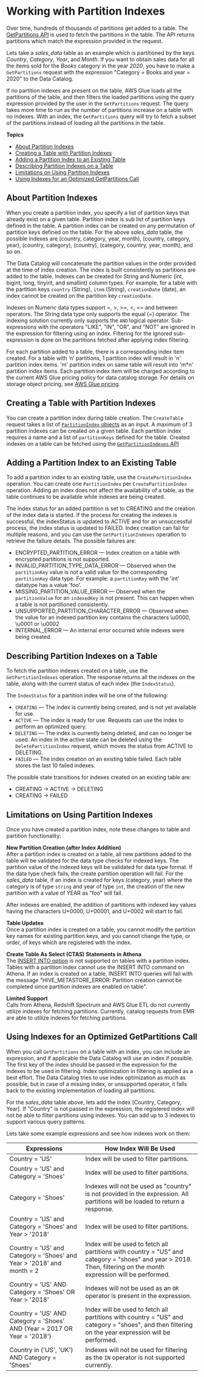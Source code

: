 # Working with Partition Indexes<a name="partition-indexes"></a>

Over time, hundreds of thousands of partitions get added to a table\. The [GetPartitions API](https://docs.aws.amazon.com/glue/latest/webapi/API_GetPartitions.html) is used to fetch the partitions in the table\. The API returns partitions which match the expression provided in the request\.

Lets take a *sales\_data* table as an example which is partitioned by the keys *Country*, *Category*, *Year*, and *Month*\. If you want to obtain sales data for all the items sold for the *Books* category in the year *2020*, you have to make a `GetPartitions` request with the expression "Category = Books and year = 2020" to the Data Catalog\.

If no partition indexes are present on the table, AWS Glue loads all the partitions of the table, and then filters the loaded partitions using the query expression provided by the user in the `GetPartitions` request\. The query takes more time to run as the number of partitions increase on a table with no indexes\. With an index, the `GetPartitions` query will try to fetch a subset of the partitions instead of loading all the partitions in the table\.

**Topics**
+ [About Partition Indexes](#partition-index-1)
+ [Creating a Table with Partition Indexes](#partition-index-creating-table)
+ [Adding a Partition Index to an Existing Table](#partition-index-existing-table)
+ [Describing Partition Indexes on a Table](#partition-index-describing)
+ [Limitations on Using Partition Indexes](#partition-index-limitations)
+ [Using Indexes for an Optimized GetPartitions Call](#partition-index-getpartitions)

## About Partition Indexes<a name="partition-index-1"></a>

When you create a partition index, you specify a list of partition keys that already exist on a given table\. Partition index is sub list of partition keys defined in the table\. A partition index can be created on any permutation of partition keys defined on the table\. For the above *sales\_data* table, the possible indexes are \(country, category, year, month\), \(country, category, year\), \(country, category\), \(country\), \(category, country, year, month\), and so on\.

The Data Catalog will concatenate the partition values in the order provided at the time of index creation\. The index is built consistently as partitions are added to the table\. Indexes can be created for String and Numeric \(int, bigint, long, tinyint, and smallint\) column types\. For example, for a table with the partition keys `country` \(String\), `item` \(String\), `creationDate` \(date\), an index cannot be created on the partition key `creationDate`\.

Indexes on Numeric data types support =, >, >=, <, <= and between operators\. The String data type only supports the equal \(=\) operator\. The indexing solution currently only supports the `AND` logical operator\. Sub\-expressions with the operators "LIKE", "IN", "OR", and "NOT" are ignored in the expression for filtering using an index\. Filtering for the ignored sub\-expression is done on the partitions fetched after applying index filtering\.

For each partition added to a table, there is a corresponding index item created\. For a table with ‘n’ partitions, 1 partition index will result in 'n' partition index items\. 'm' partition index on same table will result into 'm\*n' partition index items\. Each partition index item will be charged according to the current AWS Glue pricing policy for data catalog storage\. For details on storage object pricing, see [AWS Glue pricing](https://aws.amazon.com/glue/pricing/)\.

## Creating a Table with Partition Indexes<a name="partition-index-creating-table"></a>

You can create a partition index during table creation\. The `CreateTable` request takes a list of [`PartitionIndex` objects](https://docs.aws.amazon.com/glue/latest/dg/aws-glue-api-catalog-tables.html#aws-glue-api-catalog-tables-PartitionIndex) as an input\. A maximum of 3 partition indexes can be created on a given table\. Each partition index requires a name and a list of `partitionKeys` defined for the table\. Created indexes on a table can be fetched using the [`GetPartitionIndexes` API](https://docs.aws.amazon.com/glue/latest/dg/aws-glue-api-catalog-tables.html#aws-glue-api-catalog-tables-GetPartitionIndexes)

## Adding a Partition Index to an Existing Table<a name="partition-index-existing-table"></a>

To add a partition index to an existing table, use the `CreatePartitionIndex` operation\. You can create one `PartitionIndex` per `CreatePartitionIndex` operation\. Adding an index does not affect the availability of a table, as the table continues to be available while indexes are being created\.

The index status for an added partition is set to CREATING and the creation of the index data is started\. If the process for creating the indexes is successful, the indexStatus is updated to ACTIVE and for an unsuccessful process, the index status is updated to FAILED\. Index creation can fail for multiple reasons, and you can use the `GetPartitionIndexes` operation to retrieve the failure details\. The possible failures are:
+ ENCRYPTED\_PARTITION\_ERROR — Index creation on a table with encrypted partitions is not supported\.
+ INVALID\_PARTITION\_TYPE\_DATA\_ERROR — Observed when the `partitionKey` value is not a valid value for the corresponding `partitionKey` data type\. For example: a `partitionKey` with the 'int' datatype has a value 'foo'\.
+ MISSING\_PARTITION\_VALUE\_ERROR — Observed when the `partitionValue` for an `indexedKey` is not present\. This can happen when a table is not partitioned consistently\.
+ UNSUPPORTED\_PARTITION\_CHARACTER\_ERROR — Observed when the value for an indexed partition key contains the characters \\u0000, \\u0001 or \\u0002
+ INTERNAL\_ERROR — An internal error occurred while indexes were being created\. 

## Describing Partition Indexes on a Table<a name="partition-index-describing"></a>

To fetch the partition indexes created on a table, use the `GetPartitionIndexes` operation\. The response returns all the indexes on the table, along with the current status of each index \(the `IndexStatus`\)\.

The `IndexStatus` for a partition index will be one of the following:
+ `CREATING` — The index is currently being created, and is not yet available for use\.
+ `ACTIVE` — The index is ready for use\. Requests can use the index to perform an optimized query\.
+ `DELETING` — The index is currently being deleted, and can no longer be used\. An index in the active state can be deleted using the `DeletePartitionIndex` request, which moves the status from ACTIVE to DELETING\.
+ `FAILED` — The index creation on an existing table failed\. Each table stores the last 10 failed indexes\.

The possible state transitions for indexes created on an existing table are:
+ CREATING → ACTIVE → DELETING
+ CREATING → FAILED

## Limitations on Using Partition Indexes<a name="partition-index-limitations"></a>

Once you have created a partition index, note these changes to table and partition functionality:

**New Partition Creation \(after Index Addition\)**  
After a partition index is created on a table, all new partitions added to the table will be validated for the data type checks for indexed keys\. The partition value of the indexed keys will be validated for data type format\. If the data type check fails, the create partition operation will fail\. For the *sales\_data* table, if an index is created for keys \(category, year\) where the category is of type `string` and year of type `int`, the creation of the new partition with a value of YEAR as "foo" will fail\.

After indexes are enabled, the addition of partitions with indexed key values having the characters U\+0000, U\+00001, and U\+0002 will start to fail\.

**Table Updates**  
Once a partition index is created on a table, you cannot modify the partition key names for existing partition keys, and you cannot change the type, or order, of keys which are registered with the index\.

**Create Table As Select \(CTAS\) Statements in Athena**  
The [INSERT INTO option](https://docs.aws.amazon.com/athena/latest/ug/ctas-insert-into-etl.html) is not supported on tables with a partition index\. Tables with a partition index cannot use the INSERT INTO command on Athena\. If an index is created on a table, INSERT INTO queries will fail with the message "HIVE\_METASTORE\_ERROR: Partition creation cannot be completed since partition indexes are enabled on table"\. 

**Limited Support**  
Calls from Athena, Redshift Spectrum and AWS Glue ETL do not currently utilize indexes for fetching partitions\. Currently, catalog requests from EMR are able to utilize indexes for fetching partitions\.

## Using Indexes for an Optimized GetPartitions Call<a name="partition-index-getpartitions"></a>

When you call `GetPartitions` on a table with an index, you can include an expression, and if applicable the Data Catalog will use an index if possible\. The first key of the index should be passed in the expression for the indexes to be used in filtering\. Index optimization in filtering is applied as a best effort\. The Data Catalog tries to use index optimization as much as possible, but in case of a missing index, or unsupported operator, it falls back to the existing implementation of loading all partitions\. 

For the *sales\_data* table above, lets add the index \[Country, Category, Year\]\. If "Country" is not passed in the expression, the registered index will not be able to filter partitions using indexes\. You can add up to 3 indexes to support various query patterns\.

Lets take some example expressions and see how indexes work on them:


| Expressions | How Index Will Be Used | 
| --- | --- | 
|  Country = 'US'  |  Index will be used to filter partitions\.  | 
|  Country = 'US' and Category = 'Shoes'  |  Index will be used to filter partitions\.  | 
|  Category = 'Shoes'  |  Indexes will not be used as "country" is not provided in the expression\. All partitions will be loaded to return a response\.  | 
|  Country = 'US' and Category = 'Shoes' and Year > '2018'  |  Index will be used to filter partitions\.  | 
|  Country = 'US' and Category = 'Shoes' and Year > '2018' and month = 2  |  Index will be used to fetch all partitions with country = "US" and category = "shoes" and year > 2018\. Then, filtering on the month expression will be performed\.  | 
|  Country = 'US' AND Category = 'Shoes' OR Year > '2018'  |  Indexes will not be used as an `OR` operator is present in the expression\.  | 
|  Country = 'US' AND Category = 'Shoes' AND \(Year = 2017 OR Year = '2018'\)  |  Index will be used to fetch all partitions with country = "US" and category = "shoes", and then filtering on the year expression will be performed\.  | 
|  Country in \('US', 'UK'\) AND Category = 'Shoes'  |  Indexes will not be used for filtering as the `IN` operator is not supported currently\.  | 